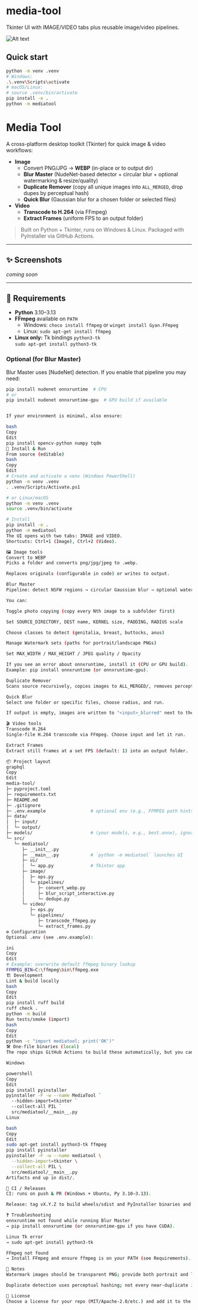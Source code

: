 # media-tool

Tkinter UI with IMAGE/VIDEO tabs plus reusable image/video pipelines.

![Alt text](image.png)

## Quick start
```bash
python -m venv .venv
# Windows:
.\.venv\Scripts\activate
# macOS/Linux:
# source .venv/bin/activate
pip install -e .
python -m mediatool
```



# Media Tool

A cross-platform desktop toolkit (Tkinter) for quick image & video workflows:

- **Image**
  - Convert PNG/JPG → **WEBP** (in-place or to output dir)
  - **Blur Master** (NudeNet-based detector + circular blur + optional watermarking & resize/quality)
  - **Duplicate Remover** (copy all unique images into `ALL_MERGED`, drop dupes by perceptual hash)
  - **Quick Blur** (Gaussian blur for a chosen folder or selected files)
- **Video**
  - **Transcode to H.264** (via FFmpeg)
  - **Extract Frames** (uniform FPS to an output folder)

> Built on Python + Tkinter, runs on Windows & Linux. Packaged with PyInstaller via GitHub Actions.

---

## ✨ Screenshots
_coming soon_

---

## 🧰 Requirements

- **Python** 3.10–3.13
- **FFmpeg** available on `PATH`
  - Windows: `choco install ffmpeg` or `winget install Gyan.FFmpeg`
  - Linux: `sudo apt-get install ffmpeg`
- **Linux only:** Tk bindings `python3-tk`  
  `sudo apt-get install python3-tk`

### Optional (for Blur Master)
Blur Master uses [NudeNet] detection. If you enable that pipeline you may need:

```bash
pip install nudenet onnxruntime  # CPU
# or
pip install nudenet onnxruntime-gpu  # GPU build if available


If your environment is minimal, also ensure:

bash
Copy
Edit
pip install opencv-python numpy tqdm
🚀 Install & Run
From source (editable)
bash
Copy
Edit
# Create and activate a venv (Windows PowerShell)
python -m venv .venv
. .venv/Scripts/Activate.ps1

# or Linux/macOS
python -m venv .venv
source .venv/bin/activate

# Install
pip install -e .
python -m mediatool
The UI opens with two tabs: IMAGE and VIDEO.
Shortcuts: Ctrl+1 (Image), Ctrl+2 (Video).

🖼️ Image tools
Convert to WEBP
Picks a folder and converts png/jpg/jpeg to .webp.

Replaces originals (configurable in code) or writes to output.

Blur Master
Pipeline: detect NSFW regions → circular Gaussian blur → optional watermark → resize & quality.

You can:

Toggle photo copying (copy every Nth image to a subfolder first)

Set SOURCE_DIRECTORY, DEST name, KERNEL size, PADDING, RADIUS scale

Choose classes to detect (genitalia, breast, buttocks, anus)

Manage Watermark sets (paths for portrait/landscape PNGs)

Set MAX_WIDTH / MAX_HEIGHT / JPEG quality / Opacity

If you see an error about onnxruntime, install it (CPU or GPU build).
Example: pip install onnxruntime (or onnxruntime-gpu).

Duplicate Remover
Scans source recursively, copies images to ALL_MERGED/, removes perceptual duplicates using imagehash.

Quick Blur
Select one folder or specific files, choose radius, and run.

If output is empty, images are written to "<input>_blurred" next to the input.

🎬 Video tools
Transcode H.264
Single-file H.264 transcode via FFmpeg. Choose input and let it run.

Extract Frames
Extract still frames at a set FPS (default: 1) into an output folder.

📦 Project layout
graphql
Copy
Edit
media-tool/
├─ pyproject.toml
├─ requirements.txt
├─ README.md
├─ .gitignore
├─ .env.example                 # optional env (e.g., FFMPEG path hints)
├─ data/
│  ├─ input/
│  └─ output/
├─ models/                      # (your models, e.g., best.onnx), ignored in git
└─ src/
   └─ mediatool/
      ├─ __init__.py
      ├─ __main__.py            # `python -m mediatool` launches UI
      ├─ ui/
      │  └─ app.py              # Tkinter app
      ├─ image/
      │  ├─ ops.py
      │  └─ pipelines/
      │     ├─ convert_webp.py
      │     ├─ blur_script_interactive.py
      │     └─ dedupe.py
      └─ video/
         ├─ ops.py
         └─ pipelines/
            ├─ transcode_ffmpeg.py
            └─ extract_frames.py
⚙️ Configuration
Optional .env (see .env.example):

ini
Copy
Edit
# Example: overwrite default ffmpeg binary lookup
FFMPEG_BIN=C:\ffmpeg\bin\ffmpeg.exe
🏗️ Development
Lint & build locally
bash
Copy
Edit
pip install ruff build
ruff check .
python -m build
Run tests/smoke (import)
bash
Copy
Edit
python -c "import mediatool; print('OK')"
🛠️ One-file binaries (local)
The repo ships GitHub Actions to build these automatically, but you can build locally too.

Windows

powershell
Copy
Edit
pip install pyinstaller
pyinstaller -F -w --name MediaTool `
  --hidden-import=tkinter `
  --collect-all PIL `
  src/mediatool/__main__.py
Linux

bash
Copy
Edit
sudo apt-get install python3-tk ffmpeg
pip install pyinstaller
pyinstaller -F -w --name mediatool \
  --hidden-import=tkinter \
  --collect-all PIL \
  src/mediatool/__main__.py
Artifacts end up in dist/.

🚥 CI / Releases
CI: runs on push & PR (Windows + Ubuntu, Py 3.10–3.13).

Release: tag vX.Y.Z to build wheels/sdist and PyInstaller binaries and upload them to GitHub Releases.

❓ Troubleshooting
onnxruntime not found while running Blur Master
→ pip install onnxruntime (or onnxruntime-gpu if you have CUDA).

Linux Tk error
→ sudo apt-get install python3-tk

FFmpeg not found
→ Install FFmpeg and ensure ffmpeg is on your PATH (see Requirements).

💬 Notes
Watermark images should be transparent PNG; provide both portrait and landscape paths per set.

Duplicate detection uses perceptual hashing; not every near-duplicate is guaranteed to be caught, but it’s fast and robust for common cases.

📄 License
Choose a license for your repo (MIT/Apache-2.0/etc.) and add it to the repository.
